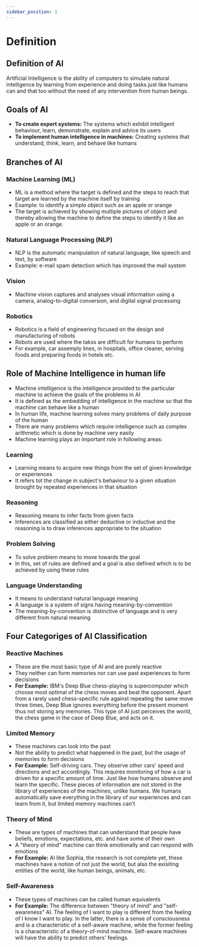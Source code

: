 ```yaml
---
sidebar_position: 1
---
```


# Definition

## Definition of AI

Artificial Intelligence is the ability of computers to simulate natural intelligence by learning from experience and doing tasks just like humans can and that too without the need of any intervention from human beings.

## Goals of AI

- **To create expert systems:** The systems which exhibit intelligent behaviour, learn, demonstrate, explain and advice its users
- **To implement human intelligence in machines:** Creating systems that understand, think, learn, and behave like humans

## Branches of AI

### Machine Learning (ML)

- ML is a method where the target is defined and the steps to reach that target are learned by the machine itself by training
- Example: to identify a simple object such as an apple or orange
- The target is achieved by showing multiple pictures of object and thereby allowing the machine to define the steps to identify it like an apple or an orange.

### Natural Language Processing (NLP)

- NLP is the automatic manipulation of natural language, like speech and text, by software
- Example: e-mail spam detection which has improved the mail system

### Vision

- Machine vision captures and analyses visual information using a camera, analog-to-digital conversion, and digital signal processing

### Robotics

- Robotics is a field of engineering focused on the design and manufacturing of robots
- Robots are used where the takss are difficult for humans to perform
- For example, car assemply lines, in hospitals, office cleaner, serving foods and preparing foods in hotels etc.

## Role of Machine Intelligence in human life

- Machine intelligence is the intelligence provided to the particular machine to achieve the goals of the problems in AI
- It is defined as the embedding of intelligence in the machine so that the machine can behave like a human
- In human life, machine learning solves many problems of daily purpose of the human
- There are many problems which require intelligence such as complex arithmetic which is done by machine very easily
- Machine learning plays an important role in following areas:

### Learning

- Learning means to acquire new things from the set of given knowledge or experiences
- It refers tot the change in subject's behaviour to a given situation brought by repeated experiences in that situation

### Reasoning

- Reasoning means to infer facts from given facts
- Inferences are classified as either deductive or inductive and the reasoning is to draw inferences appropriate to the situation

### Problem Solving

- To solve problem means to move towards the goal
- In this, set of rules are defined and a goal is also defined which is to be achieved by using these rules

### Language Understanding

- It means to understand natural language meaning
- A language is a system of signs having meaning-by-convention
- The meaning-by-convention is distinctive of language and is very different from natural meaning

## Four Categoriges of AI Classification

### Reactive Machines

- These are the most basic type of AI and are purely reactive
- They neither can form memories nor can use past experiences to form decisions
- **For Example:** IBM's Deep Blue chess-playing is supercomputer which choose most optimal of the chess moves and beat the opponent. Apart from a rarely used chess-specific rule against repeating the same move three times, Deep Blue ignores everything before the present moment thus not storing any memories. This type of AI just perceives the world, the chess game in the case of Deep Blue, and acts on it.

### Limited Memory

- These machines can look into the past
- Not the ability to predict what happened in the past, but the usage of memories to form decisions
- **For Example:** Self-driving cars. They observe other cars' speed and directions and act accordingly. This requires monitoring of how a car is driven for a specific amount of time. Just like how humans observe and learn the specific. These pieces of information are not stored in the library of experiences of the machines, unlike humans. We humans automatically save everything in the library of our experiences and can learn from it, but limited memory machines can't

### Theory of Mind

- These are types of machines that can understand that people have beliefs, emotions, expectations, etc. and have some of their own
- A "theory of mind" machine can think emotionally and can respond with emotions
- **For Example:** AI like Sophia, the research is not complete yet, these machines have a notion of not just the world, but also the exisiting entities of the world, like human beings, animals, etc.

### Self-Awareness

- These types of machines can be called human equivalents
- **For Example:** The difference between "theory of mind" and "self-awareness" AI. The feeling of I want to play is different from the feeling of I know I want to play. In the latter, there is a sense of consciousness and is a characteristic of a self-aware machine, while the former feeling is a characteristic of a theory-of-mind machine. Self-aware machines will have the ability to predict others' feelings.
